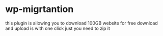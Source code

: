 # wp-migrtantion
this plugin is allowing you to download 100GB website for free 
download and upload is with one click 
just you need to zip it 
